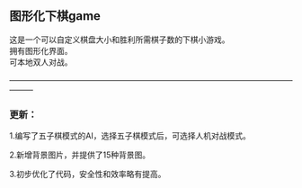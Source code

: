 ## 图形化下棋game

这是一个可以自定义棋盘大小和胜利所需棋子数的下棋小游戏。\
拥有图形化界面。\
可本地双人对战。

———————————————————————————————————————

### 更新：
1.编写了五子棋模式的AI，选择五子棋模式后，可选择人机对战模式。

2.新增背景图片，并提供了15种背景图。

3.初步优化了代码，安全性和效率略有提高。
